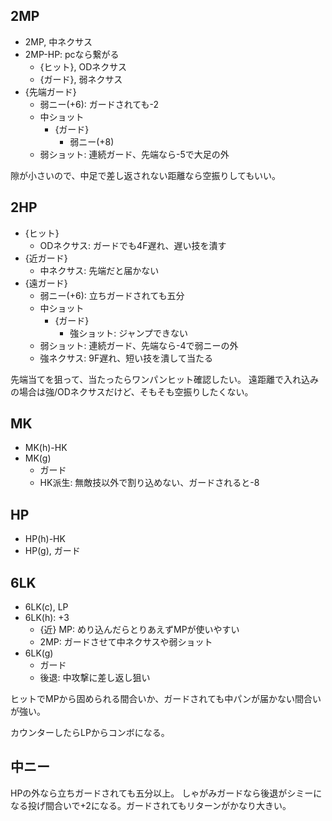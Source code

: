 ## 2MP

- 2MP, 中ネクサス
- 2MP-HP: pcなら繋がる
  - {ヒット}, ODネクサス
  - {ガード}, 弱ネクサス
- {先端ガード}
  - 弱ニー(+6): ガードされても-2
  - 中ショット
    - {ガード}
      - 弱ニー(+8)
  - 弱ショット: 連続ガード、先端なら-5で大足の外

隙が小さいので、中足で差し返されない距離なら空振りしてもいい。

## 2HP

- {ヒット}
  - ODネクサス: ガードでも4F遅れ、遅い技を潰す
- {近ガード}
  - 中ネクサス: 先端だと届かない
- {遠ガード}
  - 弱ニー(+6): 立ちガードされても五分
  - 中ショット
    - {ガード}
      - 強ショット: ジャンプできない
  - 弱ショット: 連続ガード、先端なら-4で弱ニーの外
  - 強ネクサス: 9F遅れ、短い技を潰して当たる

先端当てを狙って、当たったらワンパンヒット確認したい。
遠距離で入れ込みの場合は強/ODネクサスだけど、そもそも空振りしたくない。

## MK

- MK(h)-HK
- MK(g)
  - ガード
  - HK派生: 無敵技以外で割り込めない、ガードされると-8

## HP

- HP(h)-HK
- HP(g), ガード

## 6LK

- 6LK(c), LP
- 6LK(h): +3
  - {近} MP: めり込んだらとりあえずMPが使いやすい
  - 2MP: ガードさせて中ネクサスや弱ショット
- 6LK(g)
  - ガード
  - 後退: 中攻撃に差し返し狙い

ヒットでMPから固められる間合いか、ガードされても中パンが届かない間合いが強い。

カウンターしたらLPからコンボになる。

## 中ニー

HPの外なら立ちガードされても五分以上。
しゃがみガードなら後退がシミーになる投げ間合いで+2になる。ガードされてもリターンがかなり大きい。
